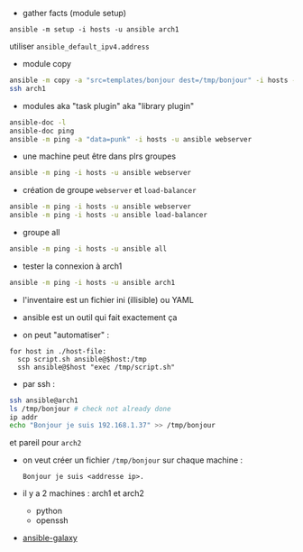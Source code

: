 - gather facts (module setup)

```
ansible -m setup -i hosts -u ansible arch1
```

utiliser `ansible_default_ipv4.address`

- module copy

```bash
ansible -m copy -a "src=templates/bonjour dest=/tmp/bonjour" -i hosts -u ansible archlinux
ssh arch1
```

- modules aka "task plugin" aka "library plugin"

```bash
ansible-doc -l
ansible-doc ping
ansible -m ping -a "data=punk" -i hosts -u ansible webserver
```

- une machine peut être dans plrs groupes 

```bash
ansible -m ping -i hosts -u ansible webserver
```

- création de groupe `webserver` et `load-balancer`

```bash
ansible -m ping -i hosts -u ansible webserver
ansible -m ping -i hosts -u ansible load-balancer
```
- groupe all 

```bash
ansible -m ping -i hosts -u ansible all
```

- tester la connexion à arch1

```bash
ansible -m ping -i hosts -u ansible arch1
```

- l'inventaire est un fichier ini (illisible) ou YAML

- ansible est un outil qui fait exactement ça

- on peut "automatiser" :

```pseudo-shell
for host in ./host-file:
  scp script.sh ansible@$host:/tmp
  ssh ansible@$host "exec /tmp/script.sh"
```
- par ssh :

```bash
ssh ansible@arch1
ls /tmp/bonjour # check not already done
ip addr
echo "Bonjour je suis 192.168.1.37" >> /tmp/bonjour
``` 

et pareil pour `arch2`


- on veut créer un fichier `/tmp/bonjour` sur chaque machine :
  
      Bonjour je suis <addresse ip>.
        
- il y a 2 machines : arch1 et arch2 
  - python
  - openssh

 


- [ansible-galaxy](http://docs.ansible.com/ansible/latest/reference_appendices/galaxy.html)
